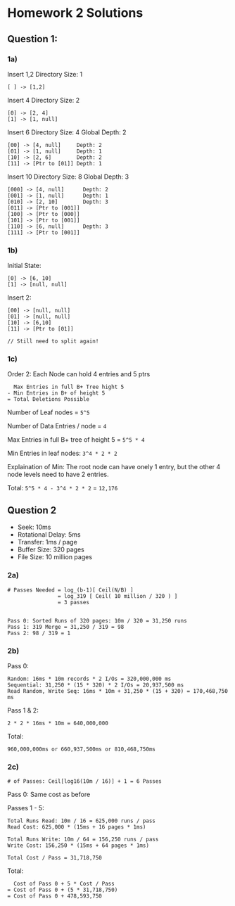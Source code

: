 # Homework 2 Solutions

## Question 1:

### 1a)

Insert 1,2
Directory Size: 1

    [ ] -> [1,2]

Insert 4
Directory Size: 2

    [0] -> [2, 4]
    [1] -> [1, null]

Insert 6
Directory Size: 4
Global Depth: 2

    [00] -> [4, null]     Depth: 2
    [01] -> [1, null]     Depth: 1
    [10] -> [2, 6]        Depth: 2
    [11] -> [Ptr to [01]] Depth: 1

Insert 10
Directory Size: 8
Global Depth: 3

    [000] -> [4, null]      Depth: 2
    [001] -> [1, null]      Depth: 1
    [010] -> [2, 10]        Depth: 3
    [011] -> [Ptr to [001]]
    [100] -> [Ptr to [000]]
    [101] -> [Ptr to [001]]
    [110] -> [6, null]      Depth: 3
    [111] -> [Ptr to [001]]

### 1b)

Initial State:

    [0] -> [6, 10]
    [1] -> [null, null]

Insert 2:

    [00] -> [null, null]
    [01] -> [null, null]
    [10] -> [6,10]
    [11] -> [Ptr to [01]]

    // Still need to split again!

### 1c)

Order 2: Each Node can hold 4 entries and 5 ptrs

      Max Entries in full B+ Tree hight 5
    - Min Entries in B+ of height 5
    = Total Deletions Possible

Number of Leaf nodes = `5^5`

Number of Data Entries / node = `4`

Max Entries in full B+ tree of height 5 = `5^5 * 4`

Min Entries in leaf nodes: `3^4 * 2 * 2`

Explaination of Min: The root node can have onely 1 entry, but the other 4
node levels need to have 2 entries.

Total: `5^5 * 4 - 3^4 * 2 * 2` = `12,176`

## Question 2

 - Seek: 10ms
 - Rotational Delay: 5ms
 - Transfer: 1ms / page
 - Buffer Size: 320 pages
 - File Size: 10 million pages

### 2a)

    # Passes Needed = log_(b-1)[ Ceil(N/B) ]
                    = log_319 [ Ceil( 10 million / 320 ) ]
                    = 3 passes


    Pass 0: Sorted Runs of 320 pages: 10m / 320 = 31,250 runs
    Pass 1: 319 Merge = 31,250 / 319 = 98
    Pass 2: 98 / 319 = 1

### 2b)

Pass 0:

    Random: 16ms * 10m records * 2 I/Os = 320,000,000 ms
    Sequential: 31,250 * (15 * 320) * 2 I/Os = 20,937,500 ms
    Read Random, Write Seq: 16ms * 10m + 31,250 * (15 + 320) = 170,468,750 ms

Pass 1 & 2:

    2 * 2 * 16ms * 10m = 640,000,000

Total:

    960,000,000ms or 660,937,500ms or 810,468,750ms

### 2c)

    # of Passes: Ceil[log16(10m / 16)] + 1 = 6 Passes

Pass 0: Same cost as before

Passes 1 - 5:

    Total Runs Read: 10m / 16 = 625,000 runs / pass
    Read Cost: 625,000 * (15ms + 16 pages * 1ms)

    Total Runs Write: 10m / 64 = 156,250 runs / pass
    Write Cost: 156,250 * (15ms + 64 pages * 1ms)

    Total Cost / Pass = 31,718,750

Total:

      Cost of Pass 0 + 5 * Cost / Pass
    = Cost of Pass 0 + (5 * 31,718,750)
    = Cost of Pass 0 + 478,593,750
